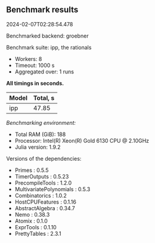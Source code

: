 ## Benchmark results

2024-02-07T02:28:54.478

Benchmarked backend: groebner

Benchmark suite: ipp, the rationals

- Workers: 8
- Timeout: 1000 s
- Aggregated over: 1 runs

**All timings in seconds.**

|Model|Total, s|
|:----|---|
|ipp|47.85|

*Benchmarking environment:*

* Total RAM (GiB): 188
* Processor: Intel(R) Xeon(R) Gold 6130 CPU @ 2.10GHz
* Julia version: 1.9.2

Versions of the dependencies:

* Primes : 0.5.5
* TimerOutputs : 0.5.23
* PrecompileTools : 1.2.0
* MultivariatePolynomials : 0.5.3
* Combinatorics : 1.0.2
* HostCPUFeatures : 0.1.16
* AbstractAlgebra : 0.34.7
* Nemo : 0.38.3
* Atomix : 0.1.0
* ExprTools : 0.1.10
* PrettyTables : 2.3.1
